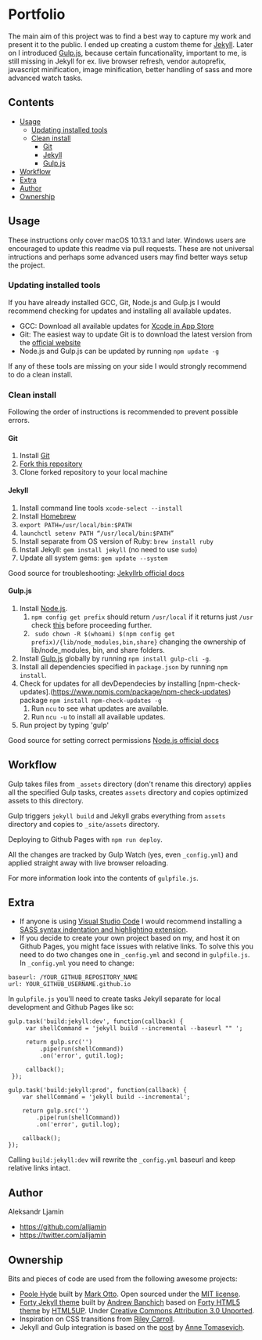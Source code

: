 # Portfolio

The main aim of this project was to find a best way to capture my work and present it to the public. I ended up creating a custom theme for [Jekyll](https://jekyllrb.com/). Later on I introduced [Gulp.js](https://gulpjs.com/), because certain funcationality, important to me, is still missing in Jekyll for ex. live browser refresh, vendor autoprefix, javascript minification, image minification, better handling of sass and more advanced watch tasks.

## Contents

- [Usage](#usage)
  - [Updating installed tools](#updating-installed-tools)
  - [Clean install](#clean-install)
    - [Git](#git)
    - [Jekyll](#jekyll)
    - [Gulp.js](#gulp.js)
- [Workflow](#workflow)
- [Extra](#extra)
- [Author](#author)
- [Ownership](#ownership)

## Usage

These instructions only cover macOS 10.13.1 and later. Windows users are encouraged to update this readme via pull requests. These are not universal intructions and perhaps some advanced users may find better ways setup the project.

### Updating installed tools

If you have already installed GCC, Git, Node.js and Gulp.js I would recommend checking for updates and installing all available updates.

- GCC: Download all available updates for [Xcode in App Store](https://itunes.apple.com/au/app/xcode/id497799835?mt=12)
- Git: The easiest way to update Git is to download the latest version from the [official website](https://git-scm.com/)
- Node.js and Gulp.js can be updated by running `npm update -g` 

If any of these tools are missing on your side I would strongly recommend to do a clean install.

### Clean install

Following the order of instructions is recommended to prevent possible errors.

#### Git

1. Install [Git](https://git-scm.com/)
2. [Fork this repository](https://github.com/alljamin/portfolio#fork-destination-box)
3. Clone forked repository to your local machine

#### Jekyll

1. Install command line tools `xcode-select --install`
2. Install [Homebrew](https://brew.sh/)
3. `export PATH=/usr/local/bin:$PATH`
4. `launchctl setenv PATH “/usr/local/bin:$PATH”`
3. Install separate from OS version of Ruby: `brew install ruby`
4. Install Jekyll: `gem install jekyll` (no need to use `sudo`)
5. Update all system gems: `gem update --system`

Good source for troubleshooting: [Jekyllrb official docs](https://jekyllrb.com/docs/troubleshooting/#jekyll-amp-mac-os-x-1011)

#### Gulp.js

1. Install [Node.js](https://nodejs.org/en/).
   1. `npm config get prefix` should return `/usr/local` if it returns just `/usr` check [this](https://docs.npmjs.com/getting-started/fixing-npm-permissions#option-2-change-npms-default-directory-to-another-directory) before proceeding further.
   2. ` sudo chown -R $(whoami) $(npm config get prefix)/{lib/node_modules,bin,share}` changing the ownership of lib/node_modules, bin, and share folders.
2. Install [Gulp.js](https://gulpjs.com/) globally by running `npm install gulp-cli -g`.
3. Install all dependencies specified in `package.json` by running `npm install`.
4. Check for updates for all devDependecies by installing [npm-check-updates].(https://www.npmjs.com/package/npm-check-updates) package `npm install npm-check-updates -g`
   1. Run `ncu` to see what updates are available.
   2. Run `ncu -u` to install all available updates.
5. Run project by typing 'gulp'

Good source for setting correct permissions [Node.js official docs](https://docs.npmjs.com/getting-started/fixing-npm-permissions)

## Workflow

Gulp takes files from `_assets` directory (don't rename this directory) applies all the specified Gulp tasks, creates `assets` directory and copies optimized assets to this directory. 

Gulp triggers `jekyll build` and Jekyll grabs everything from `assets` directory and copies to `_site/assets` directory. 

Deploying to Github Pages with `npm run deploy`.

All the changes are tracked by Gulp Watch (yes, even `_config.yml`) and applied straight away with live browser reloading.

For more information look into the contents of `gulpfile.js`.

## Extra

- If anyone is using [Visual Studio Code](https://code.visualstudio.com/) I would recommend installing a [SASS syntax indentation and highlighting extension](https://github.com/robinbentley/vscode-sass-indented).
- If you decide to create your own project based on my, and host it on Github Pages, you might face issues with relative links. To solve this you need to do two changes one in `_config.yml` and second in `gulpfile.js`. In `_config.yml` you need to change:
```
baseurl: /YOUR_GITHUB_REPOSITORY_NAME
url: YOUR_GITHUB_USERNAME.github.io
```
  In `gulpfile.js` you'll need to create tasks Jekyll separate for local development and Github Pages like so:
```
gulp.task('build:jekyll:dev', function(callback) {
     var shellCommand = 'jekyll build --incremental --baseurl "" ';
    
     return gulp.src('')
         .pipe(run(shellCommand))
         .on('error', gutil.log);

     callback();
 });

gulp.task('build:jekyll:prod', function(callback) {
    var shellCommand = 'jekyll build --incremental';
    
    return gulp.src('')
        .pipe(run(shellCommand))
        .on('error', gutil.log);

    callback();
});
```
Calling `build:jekyll:dev` will rewrite the `_config.yml` baseurl and keep relative links intact.


## Author

Aleksandr Ljamin
- https://github.com/alljamin
- https://twitter.com/alljamin

## Ownership

Bits and pieces of code are used from the following awesome projects:
- [Poole Hyde](https://github.com/poole/hyde) built by [Mark Otto](https://github.com/mdo). Open sourced under the [MIT license](LICENSE.md). 
- [Forty Jekyll theme](https://github.com/andrewbanchich/forty-jekyll-theme) built by [Andrew Banchich](https://github.com/andrewbanchich) based on [Forty HTML5 theme](https://html5up.net/forty) by [HTML5UP](https://html5up.net/). Under [Creative Commons Attribution 3.0 Unported](http://creativecommons.org/licenses/by/3.0/).
- Inspiration on CSS transitions from [Riley Carroll](http://rileycarroll.co/).
- Jekyll and Gulp integration is based on the [post](https://savaslabs.com/2016/10/19/optimizing-jekyll-with-gulp.html) by [Anne Tomasevich](https://github.com/AnneTee).


